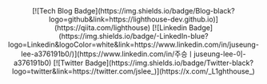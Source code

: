 <div align=center>
  [![Tech Blog Badge](https://img.shields.io/badge/Blog-black?logo=github&link=https://lighthouse-dev.github.io)](https://qiita.com/lighthouse)
  [![Linkedin Badge](https://img.shields.io/badge/-LinkedIn-blue?logo=Linkedin&logoColor=white&link=https://www.linkedin.com/in/juseung-lee-a376191b0/)](https://www.linkedin.com/in/주승ㅣjuseung-lee-이-a376191b0)
  [![Twitter Badge](https://img.shields.io/badge/Twitter-black?logo=twitter&link=https://twitter.com/jslee_)](https://x.com/_L1ghthouse_)
</div>
	
<!--
**lighthouse-dev/lighthouse-dev** is a ✨ _special_ ✨ repository because its `README.md` (this file) appears on your GitHub profile.

Here are some ideas to get you started:

- 🔭 I’m currently working on ...
- 🌱 I’m currently learning ...
- 👯 I’m looking to collaborate on ...
- 🤔 I’m looking for help with ...
- 💬 Ask me about ...
- 📫 How to reach me: ...
- 😄 Pronouns: ...
- ⚡ Fun fact: ...
-->
